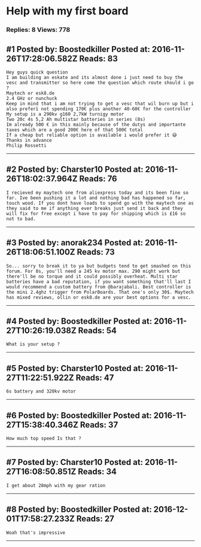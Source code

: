 # Help with my first board

### Replies: 8 Views: 778

## \#1 Posted by: Boostedkiller Posted at: 2016-11-26T17:28:06.582Z Reads: 83

```
Hey guys quick question
I am building an eskate and its almost done i just need to buy the vesc and transmitter so here come the question which route should i go ?
Maytech or esk8.de 
2.4 GHz or nunchuck 
Keep in mind that i am not trying to get a vesc that wil burn up but i also preferì not spending 170€ plus another 40-60€ for the controller 
My setup is a 290kv g160 2,7kW turnigy motor
Two 20c 4s 5,2 Ah multistar batteries in series (8s)
Im already 500 € in this mainly because of the dutys and importante taxes which are a good 200€ here of that 500€ total
If a cheap but reliable option is available i would prefer it 😅 
Thanks in advance 
Philip Rossetti
```

---
## \#2 Posted by: Charster10 Posted at: 2016-11-26T18:02:37.964Z Reads: 76

```
I recieved my maytech one from aliexpress today and its been fine so far. Ive been pushing it a lot and nothing bad has happened so far, touch wood. If you dont have loads to spend go with the maytech one as they said to me if anything ever breaks just send it back and they will fix for free except i have to pay for shipping which is £16 so not to bad.
```

---
## \#3 Posted by: anorak234 Posted at: 2016-11-26T18:06:51.100Z Reads: 73

```
So... sorry to break it to ya but budgets tend to get smashed on this forum. For 8s, you'll need a 245 kv motor max. 290 might work but there'll be no torque and it could possibly overheat. Multi star batteries have a bad reputation, if you want something that'll last I would recommend a custom battery from @barajabali. Best controller is the mini 2.4ghz trigger from PolarBoards. That one's only 30$. Maytech has mixed reviews, ollin or esk8.de are your best options for a vesc.
```

---
## \#4 Posted by: Boostedkiller Posted at: 2016-11-27T10:26:19.038Z Reads: 54

```
What is your setup ?
```

---
## \#5 Posted by: Charster10 Posted at: 2016-11-27T11:22:51.922Z Reads: 47

```
6s battery and 320kv motor
```

---
## \#6 Posted by: Boostedkiller Posted at: 2016-11-27T15:38:40.346Z Reads: 37

```
How much top speed Is that ?
```

---
## \#7 Posted by: Charster10 Posted at: 2016-11-27T16:08:50.851Z Reads: 34

```
I get about 28mph with my gear ration
```

---
## \#8 Posted by: Boostedkiller Posted at: 2016-12-01T17:58:27.233Z Reads: 27

```
Woah that's impressive
```

---
